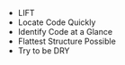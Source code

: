 - LIFT
- Locate Code Quickly
- Identify Code at a Glance
- Flattest Structure Possible
- Try to be DRY
